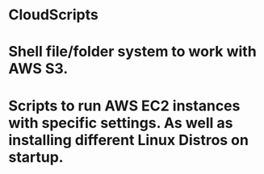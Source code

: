 ﻿# CloudScripts
 # Shell file/folder system to work with AWS S3.
 # Scripts to run AWS EC2 instances with specific settings. As well as installing different Linux Distros on startup.
